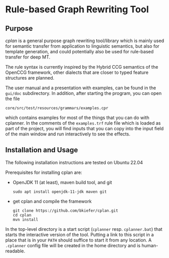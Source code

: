 # Rule-based Graph Rewriting Tool

## Purpose

*cplan* is a general purpose graph rewriting tool/library which is mainly
used for semantic transfer from application to linguistic semantics, but
also for template generation, and could potentially also be used for
rule-based transfer for deep MT.

The rule syntax is currently inspired by the Hybrid CCG semantics of the
OpenCCG framework, other dialects that are closer to typed feature structures
are planned.

The user manual and a presentation with examples, can be found in the `gui/doc`
subdirectory. In addition, after starting the program, you can open the file

`core/src/test/resources/grammars/examples.cpr`

which contains examples for most of the things that you can do with cplanner.
In the comments of the `examples.trf` rule file which is loaded as part of the
project, you will find inputs that you can copy into the input field of the
main window and run interactively to see the effects.

## Installation and Usage

The following installation instructions are tested on Ubuntu 22.04

Prerequisites for installing cplan are:
- OpenJDK 11 (at least), maven build tool, and git
  ```
  sudo apt install openjdk-11-jdk maven git
  ```

- get cplan and compile the framework
  ```
  git clone https://github.com/bkiefer/cplan.git
  cd cplan
  mvn install
  ```

In the top-level directory is a start script (`cplanner` resp. `cplanner.bat`)
that starts the interactive version of the tool. Putting a link to this script
in a place that is in your `PATH` should suffice to start it from any
location. A `.cplanner` config file will be created in the home directory and
is human-readable.
